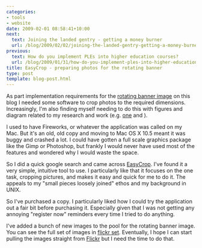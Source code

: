 ```yaml
---
categories:
- tools
- website
date: 2009-02-01 08:58:41+10:00
next:
  text: Joining the landed gentry - getting a money burner
  url: /blog/2009/02/02/joining-the-landed-gentry-getting-a-money-burner/
previous:
  text: How do you implement PLEs into higher education courses?
  url: /blog/2009/01/31/how-do-you-implement-ples-into-higher-education-courses/
title: EasyCrop - preparing photos for the rotating banner
type: post
template: blog-post.html
---
```

As part implementation requirements for the [rotating banner image](/blog/2009/01/06/implementing-the-rotating-banner-image/) on this blog I needed some software to crop photos to the required dimensions. Increasingly, I'm also finding myself needing to do this with figures and diagram related to my research and work (e.g. [one](http://www.flickr.com/photos/david_jones/3235019019/) and [](http://www.flickr.com/photos/david_jones/3232493287/)).

I used to have Fireworks, or whatever the application was called on my Mac. But it's an old, old copy and moving to Mac OS X 10.5 meant it was buggy and crashed a lot. I could have gotten a full scale graphics package like the Gimp or Photoshop, but frankly I would never have used most of the features and wondered why I would waste the space.

So I did a quick google search and came across [EasyCrop](http://www.yellowmug.com/easycrop/). I've found it a very simple, intuitive tool to use. I particularly like that it focuses on the one task, cropping pictures, and makes it easy and quick for me to do it. The appeals to my "small pieces loosely joined" ethos and my background in UNIX.

So I've purchased a copy. I particularly liked how I could try the application out a fair bit before purchasing it. Especially given that I was not getting any annoying "register now" reminders every time I tried to do anything.

I've added a bunch of new images to the pool for the rotating banner image. You can see the full set of images in [flickr set](http://www.flickr.com/photos/david_jones/sets/72157611819369137/). Eventually, I hope I can start pulling the images straight from [Flickr](http://flickr.com/) but I need the time to do that.